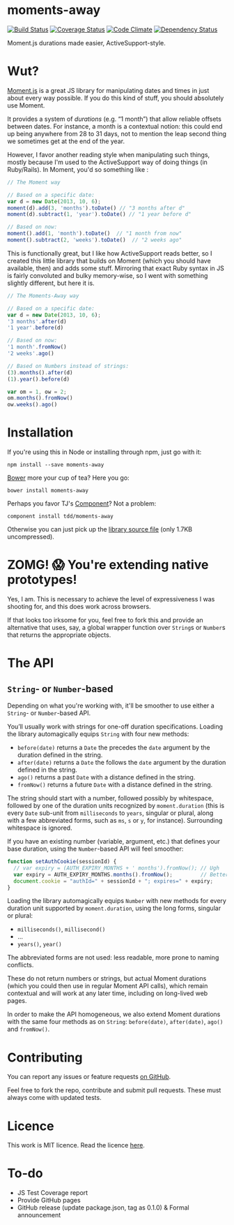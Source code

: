 moments-away
============

[![Build Status](https://travis-ci.org/tdd/moments-away.png?branch=master)](https://travis-ci.org/tdd/moments-away)
[![Coverage Status](https://coveralls.io/repos/tdd/moments-away/badge.png)](https://coveralls.io/r/tdd/moments-away)
[![Code Climate](https://codeclimate.com/github/tdd/moments-away.png)](https://codeclimate.com/github/tdd/moments-away)
[![Dependency Status](https://gemnasium.com/tdd/moments-away.png)](https://gemnasium.com/tdd/moments-away)

Moment.js durations made easier, ActiveSupport-style.

Wut?
====

[Moment.js](http://momentjs.com/) is a great JS library for manipulating dates and times in just about every way possible.  If you do this kind of stuff, you should absolutely use Moment.

It provides a system of *durations* (e.g. “1 month”) that allow reliable offsets between dates.  For instance, a month is a contextual notion: this could end up being anywhere from 28 to 31 days, not to mention the leap second thing we sometimes get at the end of the year.

However, I favor another reading style when manipulating such things, mostly because I'm used to the ActiveSupport way of doing things (in Ruby/Rails).  In Moment, you'd so something like :

```js
// The Moment way

// Based on a specific date:
var d = new Date(2013, 10, 6);
moment(d).add(3, 'months').toDate() // "3 months after d"
moment(d).subtract(1, 'year').toDate() // "1 year before d"

// Based on now:
moment().add(1, 'month').toDate()  // "1 month from now"
moment().subtract(2, 'weeks').toDate()  // "2 weeks ago"
```

This is functionally great, but I like how ActiveSupport reads better, so I created this little library that builds on Moment (which you should have available, then) and adds some stuff.  Mirroring that exact Ruby syntax in JS is fairly convoluted and bulky memory-wise, so I went with something slightly different, but here it is.

```js
// The Moments-Away way

// Based on a specific date:
var d = new Date(2013, 10, 6);
'3 months'.after(d)
'1 year'.before(d)

// Based on now:
'1 month'.fromNow()
'2 weeks'.ago()

// Based on Numbers instead of strings:
(3).months().after(d)
(1).year().before(d)

var om = 1, ow = 2;
om.months().fromNow()
ow.weeks().ago()
```

Installation
============

If you're using this in Node or installing through npm, just go with it:

```
npm install --save moments-away
```

[Bower](http://bower.io/) more your cup of tea?  Here you go:

```
bower install moments-away
```

Perhaps you favor TJ's [Component](http://component.io/)?  Not a problem:

```
component install tdd/moments-away
```

Otherwise you can just pick up the [library source file](https://raw.github.com/tdd/moments-away/master/moments-away.js) (only 1.7KB uncompressed).

ZOMG! :scream: You're extending native prototypes!
==================================================

Yes, I am.  This is necessary to achieve the level of expressiveness I was shooting for, and this does work across browsers.

If that looks too irksome for you, feel free to fork this and provide an alternative that uses, say, a global wrapper function over `String`s or `Number`s that returns the appropriate objects.

The API
=======

`String`- or `Number`-based
---------------------------

Depending on what you're working with, it'll be smoother to use either a `String`- or `Number`-based API.

You’ll usually work with strings for one-off duration specifications.  Loading the library automagically equips `String` with four new methods:

* `before(date)` returns a `Date` the precedes the `date` argument by the duration defined in the string.
* `after(date)` returns a `Date` the follows the `date` argument by the duration defined in the string.
* `ago()` returns a past `Date` with a distance defined in the string.
* `fromNow()` returns a future `Date` with a distance defined in the string.

The string should start with a number, followed possibly by whitespace, followed by one of the duration units recognized by `moment.duration` (this is every `Date` sub-unit from `milliseconds` to `years`, singular or plural, along with a few abbreviated forms, such as `ms`, `s` or `y`, for instance).  Surrounding whitespace is ignored.

If you have an existing number (variable, argument, etc.) that defines your base duration, using the `Number`-based API will feel smoother:

```js
function setAuthCookie(sessionId) {
  // var expiry = (AUTH_EXPIRY_MONTHS + ' months').fromNow(); // Ugh
  var expiry = AUTH_EXPIRY_MONTHS.months().fromNow();         // Better
  document.cookie = "authId=" + sessionId + "; expires=" + expiry;
}
```

Loading the library automagically equips `Number` with new methods for every duration unit supported by `moment.duration`, using the long forms, singular or plural:

* `milliseconds()`, `millisecond()`
* …
* `years()`, `year()`

The abbreviated forms are not used: less readable, more prone to naming conflicts.

These do not return numbers or strings, but actual Moment durations (which you could then use in regular Moment API calls), which remain contextual and will work at any later time, including on long-lived web pages.

In order to make the API homogeneous, we also extend Moment durations with the same four methods as on `String`: `before(date)`, `after(date)`, `ago()` and `fromNow()`.

Contributing
============

You can report any issues or feature requests [on GitHub](https://github.com/tdd/moments-away/issues).

Feel free to fork the repo, contribute and submit pull requests.  These must always come with updated tests.

Licence
=======

This work is MIT licence.  Read the licence [here](https://github.com/tdd/moments-away/blob/master/LICENSE).

To-do
=====

* JS Test Coverage report
* Provide GitHub pages
* GitHub release (update package.json, tag as 0.1.0) & Formal announcement
